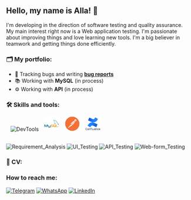 ## Hello, my name is Alla! :wave: 

I'm developing in the direction of software testing and quality assurance. My main interest right now is a Web application testing.
I'm passionate about improving things and love learning new tools.  I'm a big believer in teamwork and getting things done efficiently.

### :card_index_dividers: My portfolio:
- :lady_beetle: Tracking bugs and writing <a href="https://docs.google.com/spreadsheets/d/1NG-AHSZgFXNaJI_hA6x01r1TXEpGoutj/edit?usp=sharing&ouid=103402947467943157180&rtpof=true&sd=true" target="_blank"> <b>bug reports</b> </a>
- :books: Working with <b>MySQL</b> (in process)
- :gear: Working with <b>API</b> (in process)


### :hammer_and_wrench: Skills and tools:

<div>
  &nbsp;&nbsp;&nbsp;<img src="https://www.svgrepo.com/show/378785/chrome-dev.svg" title="DevTools" alt="DevTools" width="40" height="40"/>&nbsp;&nbsp;&nbsp;
       <img src="https://github.com/devicons/devicon/blob/master/icons/mysql/mysql-original-wordmark.svg" title="MySQL" alt="MySQL" width="40" height="40"/>&nbsp;&nbsp;&nbsp;
       <img src="https://github.com/devicons/devicon/blob/master/icons/postman/postman-original.svg" title="Postman" alt="Postman" width="40" height="40"/>&nbsp;&nbsp;&nbsp;
       <img src="https://github.com/devicons/devicon/blob/master/icons/confluence/confluence-original-wordmark.svg" title="Confluence" alt="Confluence" width="40" height="40"/>&nbsp;
</div>

<br>

![Requirement_Analysis](https://img.shields.io/badge/Requrements-Analysis-purple)
![UI_Testing](https://img.shields.io/badge/Testing-UI-blue)
![API_Testing](https://img.shields.io/badge/Testing-API-green)
![Web-form_Testing](https://img.shields.io/badge/Testing-Web_form-orange)

### :bookmark_tabs: CV:

### How to reach me:
[![Telegram](https://img.shields.io/badge/Telegram-2CA5E0?style=for-the-badge&logo=telegram&logoColor=white)](https://t.me/AllaDerzhavina)
[![WhatsApp](https://img.shields.io/badge/WhatsApp-25D366?style=for-the-badge&logo=whatsapp&logoColor=white)](https://wa.me/79605447984)
[![LinkedIn](https://img.shields.io/badge/linkedin-%230077B5.svg?style=for-the-badge&logo=linkedin&logoColor=white)](https://www.linkedin.com/in/alla-derzhavina)

